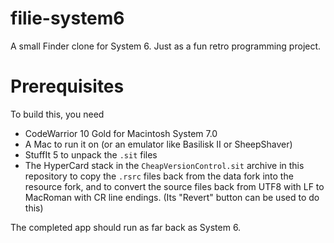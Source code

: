 # filie-system6A small Finder clone for System 6. Just as a fun retro programming project.# PrerequisitesTo build this, you need* CodeWarrior 10 Gold for Macintosh System 7.0* A Mac to run it on (or an emulator like Basilisk II or SheepShaver)* StuffIt 5 to unpack the `.sit` files* The HyperCard stack in the `CheapVersionControl.sit` archive in this repository  to copy the `.rsrc` files back from the data fork into the resource fork, and  to convert the source files back from UTF8 with LF to MacRoman with CR line endings.  (Its "Revert" button can be used to do this)The completed app should run as far back as System 6.